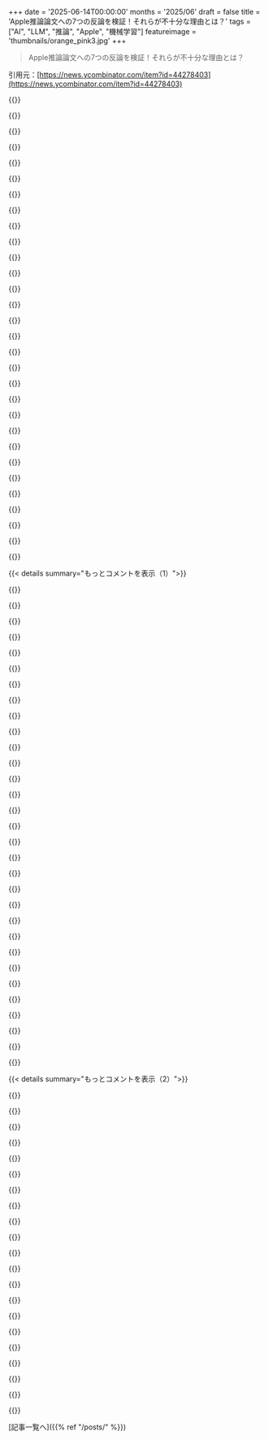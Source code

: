 +++
date = '2025-06-14T00:00:00'
months = '2025/06'
draft = false
title = 'Apple推論論文への7つの反論を検証！それらが不十分な理由とは？'
tags = ["AI", "LLM", "推論", "Apple", "機械学習"]
featureimage = 'thumbnails/orange_pink3.jpg'
+++

> Apple推論論文への7つの反論を検証！それらが不十分な理由とは？

引用元：[https://news.ycombinator.com/item?id=44278403](https://news.ycombinator.com/item?id=44278403)




{{<matomeQuote body="「人間は複雑な問題や記憶が苦手。それはそう！でも不十分。機械には人間ができないことを期待する権利がある。（中略）AGIにたどり着くなら、もっと良くないと。」<br>この議論意味わかんないんだけど。「RLLMは思考できるか？」が論文テーマでしょ。「人間も間違う」って認めつつ、「思考の定義」にはこの能力が必要って言うなら、人間の「思考」も幻想ってことにならない？" userName="thomasahle" createdAt="2025/06/14 22:47:00" color="#ff33a1">}}




{{<matomeQuote body="同意だね。でも、彼のAGIに関する指摘も間違ってる。どんなタスクでも平均的な人間レベルでやれるAIがAGIの定義でしょ。" userName="FINDarkside" createdAt="2025/06/14 23:10:56" color="">}}




{{<matomeQuote body="同意。どっちの主張もなんかイマイチ。質的な質問に量的な答えを出してるみたい。" userName="autobodie" createdAt="2025/06/14 23:00:18" color="">}}




{{<matomeQuote body="「既知の情報とパターン認識を関連付けて、新しいアイデアや解決策を生み出す、人間のその部分―私たちが思考と呼ぶ部分―に質的に似た機械を作ったか？」<br>この質問の答えは確実に「イエス」だと思うよ。みんなが否定するのは、結果的に笑えるほど簡単だったからじゃないかな。<br>2022年半ばには、みんな「うわー、このGPT3って結構まともなgreentext作るな」って感じだった。<br>それ以来、正直、より大きいモデル、より大きいモデル、検索、Agents、より大きいモデル、Chain-of-Thought、そしてまたより大きいモデルが出ただけ。<br>そして、目新しいおもちゃから、幅広いタスクで人間の生産性を劇的に向上させ、確実にどんなTuring Testもパスするツールのセットになった。<br>Attentionが本当に全てだったんだ。<br>でも、もちろん、仏教僧に聞いたら、私たちは計算マシンじゃなくてAttentionマシンだって言うだろうね。<br>彼に耳を傾けたら、心の中に常に新しい思考を生み出すサルがいるって言うだろう。このサルは私たち自身じゃなくて、一つの器官なんだ。その思考は私たちの思考じゃない。私たちが知覚するものなんだ。そして、それと同一化すべきじゃないって。<br>今や、ジェットエンジンとアドレナリン注射を打った思考生成サルがいる。<br>これは良いことかもしれない。思考生成サルは私たちを月に送り、HamletやThe Odysseyを書いた。<br>肝心なのは、彼らの奴隷にならないこと。自分の価値は思考能力にあるのではないと気づくこと。そして、私たちはそれ以上であると気づくことだね。" userName="serbuvlad" createdAt="2025/06/14 23:36:29" color="#45d325">}}




{{<matomeQuote body="人間はツールを使って能力を広げるじゃん。LLMだって同じことできるんだよ。この記事ではツール使わせなかったけど、他の人がTower of HanoiのタスクをPython環境とかツール使わせたら、LLMもクリアできたんだ。" userName="briandw" createdAt="2025/06/15 08:48:05" color="#ff5733">}}




{{<matomeQuote body="でもTower of Hanoiって、人間なら「ツール」なしで、問題を理解して、解決策を考えて、書き出すだけで解けるじゃん。LLMがPython環境に丸投げするのは、人間が「Tower of Hanoi プログラム」ってググって、コピペして実行するのと一緒だよ。「思考」してるってよりは、解決策がどこかにあるって「推論」して呼び出してるだけ。人間の感覚の「思考」じゃないね。<br>もし、訓練データに何も参考になる実行可能なものがない、新しいTower of Hanoiみたいなパズルが出たらどうなる？人間は考えて解決策を出せるけど、LLMは…うーん。" userName="xienze" createdAt="2025/06/15 10:24:20" color="#ff33a1">}}




{{<matomeQuote body="LLMは訓練データにない問題のコードもちゃんと書けるよ。ググっても答えが出てこないようなニッチな問題のコードを、いつもLLMに書かせてるけど、だいたい正確なんだ。" userName="DiogenesKynikos" createdAt="2025/06/15 10:36:38" color="">}}




{{<matomeQuote body="「イエス」という意見には断固「ノー」だね。良い同時分布推定器は常に事後的であって、先験的な合成思考能力なんて全くないんだから。" userName="viccis" createdAt="2025/06/14 23:53:42" color="#ff5733">}}




{{<matomeQuote body="人間の心だって推定器だよ。人間が概念やイメージ、言葉で考えられるのを、LLMが直接言葉だけで考えるって違いは、大した問題じゃない。<br>誰かが崖に立つ姿を見たら、人間の心は過去の経験に基づいて、その人が落ちる可能性のあるイメージを確率的に生成する。そしてそれを問題の概念（Self-Attention）と結びつけ、警告したり引き戻したりする解決策を生成し始める。LLMだって、言葉でならこれ全部できるんだ。" userName="serbuvlad" createdAt="2025/06/15 03:22:02" color="#785bff">}}




{{<matomeQuote body="それはどんなAGIの定義を使ってるかによるね。たぶん色々定義があると思うから。AIとかAgentsとかvibe codingとか、この分野の他の専門用語と全部同じだよ（らしい）。" userName="simonw" createdAt="2025/06/14 23:27:26" color="">}}




{{<matomeQuote body="LLMは学習データにない問題も解くコードを書けるけど、それは既存の学習データにあるものの組み合わせだよ。例えば、「連結リストを作る」「フィールドに基づいてソートする」みたいな問題ね。" userName="xienze" createdAt="2025/06/15 10:45:08" color="">}}




{{<matomeQuote body="AGIの定義って、世間で広く受け入れられてるものがあると思うんだ。超知能って勘違いしてる人もいるけど、それは単に言葉だけ知ってて意味を調べてないせいじゃないかな。" userName="FINDarkside" createdAt="2025/06/14 23:54:19" color="">}}




{{<matomeQuote body="LLMは思考してないよ。単に確率で次に来るトークンを予測してるだけ。人間は概念を作って推論するけど、それは確率とは違う。カントの認識論とか哲学的な懐疑論（Gettier problem）を見てみると、その違いがわかるよ。<br>https://en.wikipedia.org/wiki/Philosophical_skepticism#David..." userName="viccis" createdAt="2025/06/15 06:10:27" color="#ff5733">}}




{{<matomeQuote body="人間の価値が思考能力にないって言われても、俺たちは資本主義の奴隷で、資本のLLMの奴隷でもあるから、そんなこと考える余裕ないんだよね。あなたもそうでしょ。" userName="autobodie" createdAt="2025/06/14 23:52:08" color="">}}




{{<matomeQuote body="AGIって、どんなタスクでもベテランのプロ並みにできるべきなのかな？それとも、プロレベルに到達する能力があればいいのかな？もしかしたら、全部得意なシステムは無理なのかもね。" userName="jltsiren" createdAt="2025/06/15 03:35:44" color="">}}




{{<matomeQuote body="それって、まさに人間がやってることじゃない？俺たちも学習データ（経験）に基づいて物事を考えるんだよ。経験がないことは考えられない。LLMが学習データなしに推論できないのは、人間と同じじゃない？" userName="saberience" createdAt="2025/06/15 15:13:00" color="">}}




{{<matomeQuote body="いや、人間ってデフォルトではそんな風に考えてないと思うな。例えば飲み物をこぼしても、すぐに「重力」なんて考えないし、そんな理性的な考え方もあまり得意じゃないんじゃないかな。" userName="serbuvlad" createdAt="2025/06/15 07:42:09" color="">}}




{{<matomeQuote body="ああ、そうだね。もしかしたら彼はAGIじゃなくてASI（超知能）のことを考えてたのかもしれないね。" userName="usef-" createdAt="2025/06/15 06:11:42" color="">}}




{{<matomeQuote body="オレは資本の奴隷じゃなくて、自然の過酷さの奴隷なんだ。<br>夏は暑いし冬は寒いし、腹も減るし、いろんな虫に悩まされる。ベッドが壊れたら、寝る時に腰が痛くならないように木を切ってマットレスとか用意してほしいだろ？資本ってのは、まさにそれを実現してくれるものなんだよ。会ったこともない人がさ。オレが明日死んでも気にしないだろうけどね。" userName="serbuvlad" createdAt="2025/06/15 03:36:09" color="">}}




{{<matomeQuote body="そうそう、「得意だ」ってのは、ここではすごく限定的な、技術的な意味で、「偶然よりマシ」ってくらいに単純化できる。<br>でも、訓練されてないどんな領域のタスクでも、偶然よりマシなことができるなら、それがAGIなんだよ。" userName="adastra22" createdAt="2025/06/15 06:53:43" color="#785bff">}}




{{<matomeQuote body="≫ つまり、ボードゲームの経験がない人間はチェスの手について推論できない。数学の知識がない人間は数学の問題について推論できない、って言うけど。<br>じゃあ、最初の人類はどうやって数学やチェスの問題を解いたの？周りに解かれた例なんて何もなかったのにさ。" userName="YeGoblynQueenne" createdAt="2025/06/15 15:27:50" color="#38d3d3">}}




{{<matomeQuote body="≫ 平均的な人間はほとんど何の役にも立たないけど、どんなタスクも学べばできる、って言うけどさ。人間一人につき限られた数のタスクだけだよ。<br>あるいは、AGIはどんなタスクでも経験豊富なプロのレベルに達するべきだって？<br>もし訓練されてない人間よりちょっとマシなだけでも、あらゆるタスクでそれできたら、それはもうスーパーヒューマンレベルだよ。人間には無理だからね。" userName="MoonGhost" createdAt="2025/06/15 06:34:05" color="#45d325">}}




{{<matomeQuote body="AGIのAは「人工的な」って意味だから、人間はAGIじゃないってことになっちゃうよね（人間の起源についてよっぽど変わった考えでもなければ）。<br>一般的な知能のユニークな例がそんなにたくさんあるわけじゃないから、人間が比較対象としてすごくわかりやすいんだよ。" userName="bastawhiz" createdAt="2025/06/15 02:56:21" color="">}}




{{<matomeQuote body="ここで言う現実（物理的なのだけじゃなく、抽象的なのも）をモデル化するのに、言語だけで十分だと思う？<br>オレはそう思わないな。近づくことはできても、特にmathematicsとかphilosophyには、それを超える問題や状況がある。<br>視覚的な媒体とか組み合わせでも十分じゃないと思う。現実をモデル化するために、もっと根本的な、根底にある抽象的な構造を使ってるんだよ。" userName="corimaith" createdAt="2025/06/15 12:59:45" color="">}}




{{<matomeQuote body="≫ 飲み物をこぼした時、「重力」なんて考えない。それは遅すぎる、って言うけど。<br>いや、考えてると思うよ。気づく必要がないだけ。<br>もしISS（International Space Station）でこぼしたら、物理的な状況を立ち止まって考える必要がなくても、たぶん違う反応するだろ。" userName="viccis" createdAt="2025/06/15 08:00:36" color="#ff5c5c">}}




{{<matomeQuote body="なんでAGIが平均的な人間と同じくらい優れている必要があるの？IQ80の人だって、推論したり単純なタスクをこなしたりするのに十分賢いよ。<br>あと、なんでAGIがあらゆるタスクで同じくらい得意である必要があるのかわからないな。平均的な人間だって、いくつかのタスクでは他人より優れてるけど、多くのタスクではひどくダメだよ。" userName="pzo" createdAt="2025/06/15 06:39:14" color="">}}




{{<matomeQuote body="Hanoi Towersの例は、SOTAのRLM（おそらくLLM）が、未就学児が解けるタスクに苦労することを示してるね。<br>これは、彼らが頻繁に起こることは得意だけど、目新しいことには弱いってこと。<br>これは個人にとってはいいことだけど（RLMを使えば、従来のやり方では不可能／非効率な方法で、人間の知識体系の多くの側面を素早く学べる）、innovationには向いてない。<br>正直言って、それは必ずしも悪いことじゃない。低レベルのタスクをRLMに任せて、人間がinnovationを追求すればいい。（※注意：時間とともに、これらの低レベルタスクが得意な人々の人口は減るだろうね。Intel／AMDのAssemblerプログラマーがほとんどいないようにね。）" userName="dvfjsdhgfv" createdAt="2025/06/15 12:05:48" color="#785bff">}}




{{<matomeQuote body="人間が、繰り返し挑戦してもランダムな正答率より良くできない問題領域ってあるのかな？" userName="RugnirViking" createdAt="2025/06/15 21:58:16" color="">}}




{{<matomeQuote body="Appleの論文、正直イマイチだと思うよ。推論結果を全部出し切ってからじゃないとダメっていう設定がおかしいんだって。人間だってそんな解き方しないし、LLMだって実際はツール使いながら推論サイクル回してるじゃん。まともな研究者がベストプラクティスでやれば、半年前のモデルだって絶対もっとできるはずだよ。" userName="jes5199" createdAt="2025/06/15 02:26:35" color="#38d3d3">}}




{{<matomeQuote body="「推論を強制する」って、学生に途中式書かせるのに似てるのかな？<br>＞全部暗記するか、簡単なパターンを覚えて喋るか<br>ここがよく分からん。アルゴリズムを覚えて喋るのが不可能？論文はモデルがアルゴリズムを考え出すとは言ってないよね？モデルがパターンを見つけて実行できたら理解の証だけど、できてない。小さい入力でできて大きいとできないなら、パターンじゃなく記憶ってことじゃない？Fibonacciの例みたいに。" userName="Brystephor" createdAt="2025/06/15 03:03:00" color="#785bff">}}




{{< details summary="もっとコメントを表示（1）">}}

{{<matomeQuote body="＞論文はモデルがアルゴリズムを考え出すとは言ってない<br>そう、それは彼らがLLMにアルゴリズム生成を「許さなかった」からだよ。<br>ChatGPTに「ハノイの塔12枚の解法教えて」って聞けば、プログラム書いて実行して答え出してくれる。懐疑的な人たちはこれを「チート」って言うけど、それが一番効率的な解決策なんだから。<br>https://chatgpt.com/share/6845f0f2-ea14-800d-9f30-115a3b644e..." userName="qarl" createdAt="2025/06/15 03:24:05" color="#45d325">}}




{{<matomeQuote body="これは最も効果的な解決法を見つけることじゃなくて、「理解」を示せるかどうかの話なんだよ。訓練セットになかったとしても、モデルはアルゴリズムを書けるんだろうか？" userName="zoul" createdAt="2025/06/15 06:08:09" color="#38d3d3">}}




{{<matomeQuote body="それは面白い問いだね。でも彼らが答えようとしてる問いとは違うんだ。<br>個人的な経験だと、アルゴリズムの名前を言わずに問題を説明すれば、LLMは適切なアルゴリズムを見つけて適用するよ。まるで賢い人間みたいな振る舞いをするね。" userName="qarl" createdAt="2025/06/15 17:20:24" color="#38d3d3">}}




{{<matomeQuote body="もし「理解」が目的なら、どんな枚数に対しても原理を説明させればいいんじゃない？具体的な問題を解かせるメリットって何なの？" userName="boredhedgehog" createdAt="2025/06/15 06:32:31" color="#45d325">}}




{{<matomeQuote body="それじゃ全く証明にならないよ。ハノイの塔の説明なんて訓練セットに山ほど入ってるからね。" userName="johnecheck" createdAt="2025/06/15 09:00:26" color="">}}




{{<matomeQuote body="人間がそれを理解したのか、それとも単にいくつかのアプローチを記憶しただけなのか、どうやって確認するんだろう？" userName="elbear" createdAt="2025/06/15 11:28:22" color="">}}




{{<matomeQuote body="いろんなパターンの問題をいくつか解かせてみればいいんじゃない？" userName="YeGoblynQueenne" createdAt="2025/06/15 16:30:49" color="">}}




{{<matomeQuote body="確かに大変だよね。でも大抵はいろんな聞き方をして、どうやって考えたか見てもらうんだよ。でも人間はLLMじゃないから、色んなことを覚えるのはもっと大変。だから評価は楽になる。でも疲れたりお腹空いたりもするから、評価は大変になるんだよ ¯＼_(ツ)_／¯" userName="godelski" createdAt="2025/06/15 16:54:10" color="">}}




{{<matomeQuote body="例えば方程式を解く話なら、覚えるのは難しくないよ。実際、ほとんどの学生は手順と何をどこに使うかを覚えてやってるんだよね[1]。でも、アルゴリズムがなぜそう動くのかは本当は分かってない。それが僕が理解って言った意味。<br>[1]学習心理学にインターリービング効果ってのがあるんだ。同じ種類ばっかり解くと、2回目か3回目には自動でやっちゃうから、本当の学習をやめちゃうって言うんだ。だから、違うアプローチで解く問題を混ぜるべきなんだよ、オートパイロットにならないようにね。" userName="elbear" createdAt="2025/06/15 17:20:18" color="#45d325">}}




{{<matomeQuote body="うん、この方法だとテストは失敗するよね。でも、巨大な圧縮機械の話をしてるなら、失敗が大きくなる理由も分かると思うな。論理の飛躍ですらなくて、小さな一歩って感じじゃない？" userName="godelski" createdAt="2025/06/15 17:24:24" color="">}}




{{<matomeQuote body="それが事前学習データから来てないって、どうやったら分かるんだろうね。あの論文は、LLMに一般的な問題解決能力があるか評価しようとしてるんだよ。" userName="Too" createdAt="2025/06/15 06:11:26" color="">}}




{{<matomeQuote body="論文に書いてないのは、研究者が出力を手動でチェックするのを気にしなかったか、出力内容を報告すると彼らの動機がバレバレになるからじゃないかな。この研究を再現した時は、タワーハノイの“失敗”ってのは、モデルが沢山のステップを出力した後、もう何千回もやる意味ないって言い出すケースなんだ。そして、残りのステップを言葉かコードで出力するアルゴリズムを出すんだよ。" userName="jsnell" createdAt="2025/06/15 06:54:27" color="#ff5c5c">}}




{{<matomeQuote body="10億ドル稼ぐのって、マジで簡単なんだよ。すごく便利なアプリ作って売るだけ。あとは自明すぎるから説明する意味ないね。" userName="godelski" createdAt="2025/06/15 16:56:39" color="">}}




{{<matomeQuote body="それは全くの見当違いみたいだね。これはモデルが残りを説明してるんだよ。まあ、タワーハノイなんて面白くない問題だから、説明もそんな面白くないのは当然だけどね。でも推論能力をテストするのが目的なら、簡単なアルゴリズムの問題を選んだ研究者側の問題じゃない？" userName="jsnell" createdAt="2025/06/15 18:01:27" color="">}}




{{<matomeQuote body="分かったけど、すぐ次の文章がね:<br>＞ そして、残りのステップを言葉かコードで出力するアルゴリズムを出すんだよ。<br>だから、君の的外れな意見が関連ないって、明らかに分かってたんでしょ。それなのに、なんでわざわざ言ってみたの？" userName="jsnell" createdAt="2025/06/15 20:02:36" color="">}}




{{<matomeQuote body="だって、それは彼らに与えられたタスクじゃなかったからね。生徒にテストを出して方程式を解かせようとしたのに、一般的な公式を答えられたみたいなもんだ。不完全だよ。" userName="godelski" createdAt="2025/06/15 22:25:36" color="">}}




{{<matomeQuote body="この論文、科学論文としては意図しない注目浴びちゃった感じがするな…。「科学者が反重力発見！」ってUKの新聞に騒がれて、ロシアの著者のキャリアを潰した「重力遮蔽」の古い論文みたいだね。そういえば、Appleの研究者たちはこの[1]って古い中国の論文からタイトルをひらめいたっぽい。中国の著者は実験なしで似た議論をしてたよ。個人的にはAppleの実験は面白い好奇心だけど、彼らが思うほど主張できてないと思うな。[1] https://arxiv.org/abs/2506.02878" userName="xtracto" createdAt="2025/06/15 06:09:13" color="#ff5c5c">}}




{{<matomeQuote body="重要な洞察は、LLMが「推論」できるのは学習データに似た解法を見たときで、全く新しい問題になるとダメになるってこと。これは厳密には推論じゃないけど、多くの場合に役立つくらいには近い。要求に応じて解法を繰り返せるのは、事実を繰り返せるのと同じで便利だ。Marcusは技術的には合ってるけど、明確な説明より感情的な議論に寄りすぎてるね。" userName="labrador" createdAt="2025/06/14 21:26:10" color="">}}




{{<matomeQuote body="「LLMはただのオウム返し」みたいな話、聞き飽きたな。LLMが学習データにない新しい問題でも推論・解決できるのはめちゃくちゃ明白じゃん。色々試せるし例もたくさんあるってば。<br>みんなへの追記ね：「推論」とか「新しい問題の解決」の定義はっきりさせないと。俺の考えでは、推論≠汎用知能。推論はスペクトラムだと思う。LLMは推論かなり下手だと思うけど、全くできないとか、新しい問題が絶対解けないってのには反対だね。<br>根拠とか例ね：次トークン予測自体、推論が必要なタスクって主張できる。デタラメ言語の翻訳もできる。LLMが推論できない証明として作られたパズルも、データカットオフ後に発表されたものでも解けることがあるんだ (例: https://gist.github.com/VictorTaelin/8ec1d8a0a3c87af31c25224..., https://ahmorse.medium.com/llms-and-reasoning-part-i-the-mon..., https://arxiv.org/abs/2406.14546)。文脈外推論の研究例もたくさんあるよ。<br>ポストへの反論：複雑さで失敗し始めても、そもそも難問を解けるようになったのは凄い進歩。大きなモデルほどzero-shotタスクが上手くなる＝推論と相関してる。論文の図でも良いモデルが性能高いの見てよ。難しい問題が解けなくても、全く推論できないわけじゃないし、将来解けないとも限らない。数年前より目標地点が変わっただけさ。" userName="Jabrov" createdAt="2025/06/14 21:29:00" color="#38d3d3">}}




{{<matomeQuote body="それって推論とは真逆じゃん。AI信者（Ai bros）はLLMが賢いって思わせたいけど、知性や推論能力なんてないよ。推論ってのは、見たことない問題に革新的な方法で取り組むことだろ。LLMはデータにあるものを複製するだけ。考えたり、推測したり、一番良い解法を推定したりなんて絶対できない。問題と解法がどれだけ頻繁にデータで紐づいてたかっていう確率計算に基づいて解法を出力するだけさ。" userName="aucisson_masque" createdAt="2025/06/14 22:03:42" color="">}}




{{<matomeQuote body="俺たちがLLMは推論できないって言ってると思ってるみたいだけど、そうじゃないんだ。似たパターンを見たときは推論っぽい処理ができるけど、本当に新しい推論が必要になるとダメになるって言ってんの。ほとんどの人間も同じだよ。新しい問題に革新的な解法を思いつく人もいるけど、LLMは詰まっちゃう。例ね：「海の底にピアノが何台くらいあるか推定して。」<br>これ、3つの最新AI*に試したら、ヒント出すまで全部詰まってた。Claudeはその後、難破船の数とかピアノ積んでた船の割合とかから推定して約1,500台って答えたよ。<br>*Claude Sonnet 4, Google Gemini 2.5 and GPT 4o" userName="labrador" createdAt="2025/06/14 22:18:37" color="#ff33a1">}}




{{<matomeQuote body="「次トークン予測自体、推論が必要なタスクって主張できる」って？それはOpenAIのトップがLLMを特別に見せるための希望的観測でしょ。統計モデル（血圧予測とか）だってデータから予測できるけど、それに推論が必要とは言わないじゃん。なぜ次トークン予測だけ特別なの？「言語が特別だから」って言ってるみたいだけど、その理由は説明されてない。「人間は言語を生み出せる→人間は推論できる→LLMは言語を生み出せる→ゆえにLLMは推論できる」って論理は飛躍してるよ。OpenAIの彼らはなぜ次トークン予測に推論が必要なのか説明したことないんだ。" userName="aucisson_masque" createdAt="2025/06/14 22:08:06" color="#45d325">}}




{{<matomeQuote body="LLMは何も新しいものを作り出せないよ。実装を理解してればめちゃくちゃ明白だ。まあ、俺はただのHNの匿名だけどさ、今回はDeepMindのCEOの意見を引用するよ。The Vergeの最近のインタビュー（YouTubeで見れる）で、TransformerベースのLLMは本当に新しいものは何も作れないって言ってたんだ。" userName="YeGoblynQueenne" createdAt="2025/06/15 16:54:17" color="">}}




{{<matomeQuote body="彼らは何も新しいものを作り出せないよ。実装を理解していれば、それは明白だ。<br>でも俺はただのHNの匿名の人間だから、今回はDeepMindのCEOの意見を引用するよ。The Vergeでの最近のインタビュー（YouTubeで見れる）で、TransformerベースのLLMは本当に新しいものは何も作れないと言っていた。" userName="lossolo" createdAt="2025/06/14 21:37:11" color="">}}




{{<matomeQuote body="過去のコメントからのコピペね：<br>俺が今考えたシナリオと単語だから、学習データには絶対入ってないはず。<br>【問題】Kwompsはzarkできるがplimfはできない。GhirnsはKwompsよりzark上手い。PlyzersはGhirnsにないスキルを持つ。Quoning(plimfingの一種)は3985年開発。Zhuningは100年前に開発。<br>erorkをplimfする必要がある。グループと方法を一つ選べ。<br>【LLMの回答】Plyzersを使って、erorkにQuoningの手順を行いなさい。<br>これが推論や汎化じゃなかったら何なのさ。" userName="travisjungroth" createdAt="2025/06/15 02:46:16" color="#ff5c5c">}}




{{<matomeQuote body="イリヤとかヒントンが言う”次のトークン予測には因果を理解しなきゃ”ってのは全然違うらしいよ。完全に分かってなくても予測はできるし、物理学でもずーっと前に間違いだって分かってることだよ。真の原因を見つけるのは難しいけど、因果グラフなくても正確な予測はできるんだって。" userName="godelski" createdAt="2025/06/15 17:12:18" color="">}}




{{<matomeQuote body="あれって結局、真理値表で解いてるだけじゃん。勘でそう思ってAIに聞いたら、真理値表作ったって言ってたし。目標の条件に合うのは「Plyzers」と「Quoning」だけだから、組み合わせは「Plyzer ∧ Quoning」だけ。ChatGPTに確認済みだよ。" userName="firesteelrain" createdAt="2025/06/15 02:54:37" color="">}}




{{<matomeQuote body="あ、ごめん、これ解かせるのにヒントが必要だったってとこ見落としてない？最初に試したときは、AI３体とも解けなかったか、「本物の問題じゃない」って断ってきたんだよね。" userName="labrador" createdAt="2025/06/14 23:03:57" color="">}}




{{<matomeQuote body="ヒントンとかサツケバーって、もう成功しちゃったから誰も逆らえないの？「脳は生物コンピュータだからデジタルでも同じことできる」って言ってたけど、じゃあ脳はデジタルができんこと全部できるの？論理おかしいって！誰か笑い出す前にちゃんと考えてくれ！" userName="YeGoblynQueenne" createdAt="2025/06/15 19:15:05" color="">}}




{{<matomeQuote body="今のAIって、事実確認とか検索みたいな質問にすらちゃんと答えられないんだぜ。推論っていうのは、学生が問題と向き合って、自分で証明とか作っていくみたいな感じのことだと思うんだけど。" userName="goalieca" createdAt="2025/06/14 22:38:21" color="">}}

{{</details>}}




{{< details summary="もっとコメントを表示（2）">}}

{{<matomeQuote body="AIが学習データ外で推論できるって話、何回も試したけどそんな例見たことないよ。もし本当ならとっくに世界の難問解いてるってば。みんな「見た目が新しい問題」と「データ外推論」をごっちゃにしてるだけだよ。これ、前に言った二項対立的な考え方だね。" userName="labrador" createdAt="2025/06/14 21:33:54" color="">}}




{{<matomeQuote body="今どきGPT4oなんて「すごい」LLMじゃないし、推論なんてしないよ。試しにo3 proにやらせたら、沈んでるピアノの数を結構具体的に計算してくれたよ。こんな感じで。<br>昔の難破船(1850→1970):約2000台<br>今のコンテナ船損失(1970→今):約190台<br>沿岸災害:約1250台<br>その他:約300台<br>たぶん世界中で3000〜5000台くらい海底にあるらしい。" userName="kgeist" createdAt="2025/06/14 23:55:14" color="#ff33a1">}}




{{<matomeQuote body="だから何？真理値表使ったり、真理値表で表せる推論はもう推論のうちに入んないってこと？" userName="travisjungroth" createdAt="2025/06/15 03:02:31" color="">}}




{{<matomeQuote body="「今日のシステムは、真の発明や創造、新しい科学理論の仮説立てはできないと思う。すごく役に立つし印象的だけど、穴がある」って、Demis Hassabisが「AI時代の仕事の未来」について語ってる動画で言ってたんだってさ。これ見てみるといいよ。<br>https://www.youtube.com/watch?v=CRraHg4Ks_g" userName="labrador" createdAt="2025/06/14 21:47:27" color="">}}




{{<matomeQuote body="「生物的なコンピューターである脳がデジタルコンピューターと同じこと全部できるなら、デジタルコンピューターはどうして脳が全部できることができないんだ？<br>コンピューターなのに全然等価じゃないってことあり得る？そんなバカな！！」って？<br>ちょっと考えればわかるだろ。脳はコンピューターみたいにハードやソフトを自由に変えられないからだよ。<br>スマホのAngry Birdsがデジタルコンピューター全部ができるわけじゃないけど、だからってスマホがデジタルコンピューターじゃないわけじゃないだろ。" userName="TeMPOraL" createdAt="2025/06/15 20:25:22" color="">}}




{{<matomeQuote body="ニューロシンボリック派は、LLMがブール論理や真理値表を表す回路を学習することで推論してるって事実に、むしろ喜ぶべきだと思うよ。<br>ある意味彼らは正しかったんだ。ただ、論理から始めてそこに知識を食わせる（Cycみたいに）より、知識を食わせてモデルに根底の論理を推論させる方が、スケーラブルじゃないかってこと。" userName="krackers" createdAt="2025/06/15 03:09:21" color="">}}




{{<matomeQuote body="新しいAPIを作ってるんだけど、LLMに仕様書を読ませてテストを書かせてみたんだ。そしたら書いたんだよね。<br>これが“推論”なのかは知らないけど、このAPIのテストは存在しないし、新しいAPIだからネットにも学習データはない。CRUDとかよくあるパターンのAPIでもないんだ。<br>それなのに、すごく短いプロンプトで、Gemini Code Assistが新しい機能の有効なテストを書いたんだよ。<br>単なる高性能なオートコンプリート以上のものだって感じるね。<br>問題に当たらないわけじゃないけど、どこまでできるのか、いつもビックリさせられるよ。しかもこれは今日の話だ。6ヶ月後、1年後、2年後、4年後とか、どうなるか全然想像もつかない。" userName="socalgal2" createdAt="2025/06/15 06:29:12" color="#45d325">}}




{{<matomeQuote body="一日に二度正しい時計も、やっぱり壊れてる時計なんだよ。" userName="Jensson" createdAt="2025/06/15 02:25:35" color="">}}




{{<matomeQuote body="いつから推論と発明が同義になったんだ？<br>まともな脳を持つ人間なら誰でも推論はできるけど、ほんの一握りしか何かを発明したことないし、これからもそうだよ。" userName="jjaksic" createdAt="2025/06/15 00:09:31" color="#785bff">}}




{{<matomeQuote body="意味のある形では、絶対に真実じゃないね。<br>ソフトウェアエンジニアの多くの実務家が、それが真実ならなって願ってるよ。だってそうなら、Mac Studioを持った天才インターンがみんなのために働いてくれることになるからね。<br>真実じゃない。はっきり言って違う。<br>どのモデルでもいいから、有料でもローカルでも、既存の難しい問題に対して、新しい解決策を構築させてごらん。<br>ものによっては、一つの分野だけじゃなく、複数の関連分野のオープンな知識の全集を文字通り学習してるのにだ。<br>おまけに、一般的な知識を抽象化できるなら、推論もできるはずだろ。<br>彼らは、できない。<br>あなたたちが何を話してるのか全然わからないよ。だって、あなたの問題が完璧に線形補間されてる、豊富に手直しされた何かじゃなく、実質的な何かで作業してるはずがないからだ。<br>でも、いいや、これらのモデルが推論してるなんて明らかに違う。<br>私はデジタルな従業員を作って、現在のクラウドソリューション（これも有料のクラウドAI従業員を提供できると謳ってる）と比べられるような、退屈なタスクをやらせてみたけど、これらのものときたら、新卒の大学生よりもバカだったよ。" userName="andrewmcwatters" createdAt="2025/06/14 22:09:39" color="#ff33a1">}}




{{<matomeQuote body="彼は「TransformerベースのLLMは何も真に新しいものを創造できない」とは言ってないよ。そう思ってるかもしれないし、そうじゃないかもしれないけど、彼が言ってるのは「今日のシステム」はそれができないってことだ。<br>彼はTransformerベースのLLMができること、できないことについて一般的な主張はしてないんだ。彼が言ってるのは：我々が今持ってるこれらの特定のシステムと対話した結果、それらは真に新しいものを創造してないってこと。<br>それは全く異なる主張で、示唆することも全然違う。<br>繰り返すけど、彼がTransformerベースのLLM自体が真に創造的になり得ないって信じてるかどうかは知らないよ。彼がそう信じてるかどうかにかかわらず、それが真実かもしれない。でも、あのインタビューではそこまでは言ってない。" userName="gjm11" createdAt="2025/06/14 23:53:08" color="">}}




{{<matomeQuote body="「新規な問題解決」は人間も解けない世界問題を解くことじゃなく、訓練データにない「新規な」問題を解くだけだろ。<br>お前推論できるなら癌を治してみろよ。二重基準じゃん。" userName="jjaksic" createdAt="2025/06/15 00:00:15" color="">}}




{{<matomeQuote body="「斬新な方法で世界問題を解く」ってのは、うまく推論する能力を歪曲してるストローマンだと思う。<br>純粋な推論は現実と関係ないから、推論だけじゃ世界問題は解けないんだよ。<br>世界に関するデータやモデルがないからね。だから実験するんだ。" userName="jhanschoo" createdAt="2025/06/14 23:27:27" color="#ff33a1">}}




{{<matomeQuote body="Appleの論文やGary Marcusを批判してる良い記事だよ。<br>このURL見てみて。<br>https://www.lesswrong.com/posts/5uw26uDdFbFQgKzih/beware-gen..." userName="wohoef" createdAt="2025/06/14 21:46:20" color="">}}




{{<matomeQuote body="「これは査読されてないプレプリント」って言うけど、この会話自体が査読じゃん。<br>会議じゃなくて「仲間」がいればいいんだよ。<br>実際、この論文はほとんどの論文より査読されてる方だと思うよ。<br>批判を見つけるのは簡単、それが主張を無効にするか判断するのが難しいんだ。" userName="godelski" createdAt="2025/06/15 03:40:39" color="">}}




{{<matomeQuote body="正直な疑問なんだけど、Gary Marcusの意見ってまだ意味あるのかな？<br>彼の批判は科学的っていうより哲学的っぽいんだよね。<br>どうやって結論に至ってるのか、彼が何に基づいてるのかよく分かんないや。" userName="hintymad" createdAt="2025/06/14 22:45:17" color="">}}




{{<matomeQuote body="「科学的より哲学的」って評価は公平だと思うけど、知性とかって明確な基準がないんだよね。「〜ができないから知的じゃない」ってテスト作って、その機能が追加されたら知的になるの？<br>明日物理学に発見があっても、LLMは再訓練しないとダメ？<br>今の技術じゃAGIには到達しないよ。改良に集中するのは無駄。短い再訓練、小さいモデル、低性能システム向け最適化が鍵だよ。" userName="zer00eyz" createdAt="2025/06/14 23:08:11" color="#ff5c5c">}}




{{<matomeQuote body="「今の技術じゃAGIには到達しない」って意見に同意だなあ。<br>LLMは質問を理解してないし、訓練データにない推論はできないって何度も思うよ。<br>僕が本当に疑問なのは、MarcusのLLM批判のやり方が有効なのかってことなんだ。" userName="hintymad" createdAt="2025/06/15 02:51:13" color="">}}




{{<matomeQuote body="知らないけど、Gary Marcusの批判に対しては「Gary Marcusだからダメ」って言うのがお決まりだよね。<br>あれ、すごい人身攻撃だよなあ。" userName="YeGoblynQueenne" createdAt="2025/06/15 16:35:57" color="">}}




{{<matomeQuote body="僕が引っかかるのは、正解は「訓練データにあるから」って言うのに、訓練データにある間違いは誰も気にしないことだよ。<br>LLMは訓練データ内のことをしょっちゅう間違えるんだ。<br>正解なら記憶、間違いなら推論できない、ってLLMを無理ゲーにしてるよね。" userName="Workaccount2" createdAt="2025/06/15 01:13:26" color="#38d3d3">}}

{{</details>}}



[記事一覧へ]({{% ref "/posts/" %}})
